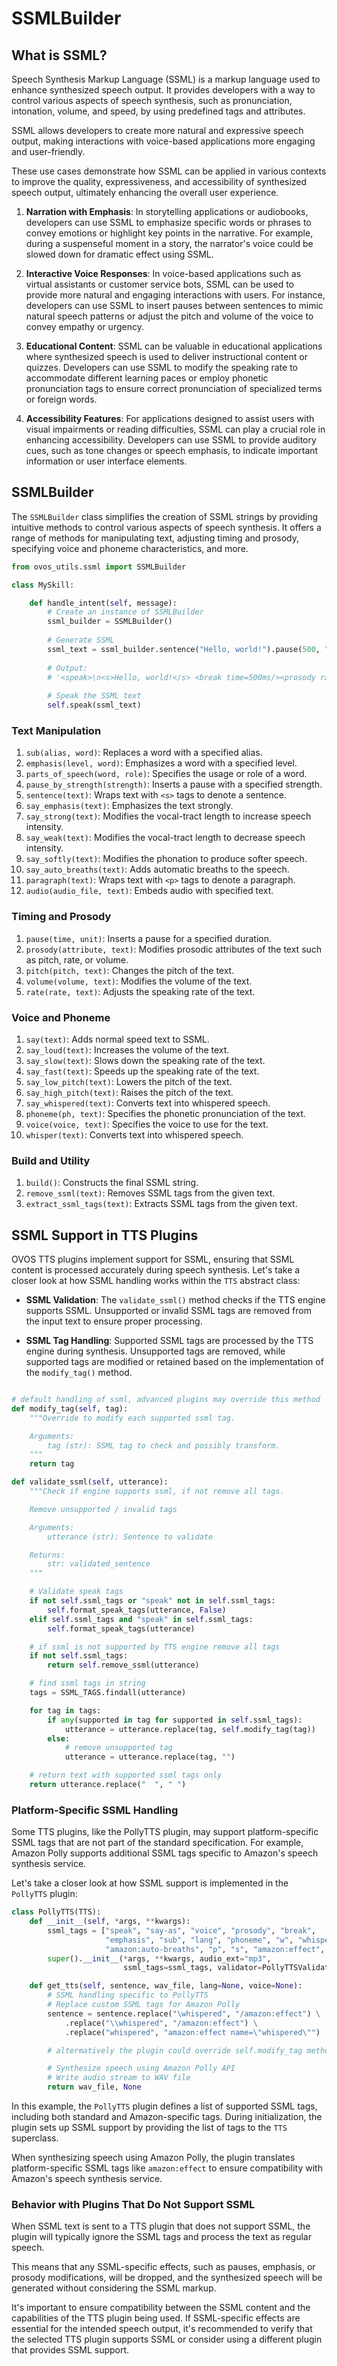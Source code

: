 # SSMLBuilder 

## What is SSML?

Speech Synthesis Markup Language (SSML) is a markup language used to enhance synthesized speech output. It provides developers with a way to control various aspects of speech synthesis, such as pronunciation, intonation, volume, and speed, by using predefined tags and attributes.

SSML allows developers to create more natural and expressive speech output, making interactions with voice-based applications more engaging and user-friendly.

These use cases demonstrate how SSML can be applied in various contexts to improve the quality, expressiveness, and accessibility of synthesized speech output, ultimately enhancing the overall user experience.

1. **Narration with Emphasis**: In storytelling applications or audiobooks, developers can use SSML to emphasize specific words or phrases to convey emotions or highlight key points in the narrative. For example, during a suspenseful moment in a story, the narrator's voice could be slowed down for dramatic effect using SSML.

2. **Interactive Voice Responses**: In voice-based applications such as virtual assistants or customer service bots, SSML can be used to provide more natural and engaging interactions with users. For instance, developers can use SSML to insert pauses between sentences to mimic natural speech patterns or adjust the pitch and volume of the voice to convey empathy or urgency.

3. **Educational Content**: SSML can be valuable in educational applications where synthesized speech is used to deliver instructional content or quizzes. Developers can use SSML to modify the speaking rate to accommodate different learning paces or employ phonetic pronunciation tags to ensure correct pronunciation of specialized terms or foreign words.

4. **Accessibility Features**: For applications designed to assist users with visual impairments or reading difficulties, SSML can play a crucial role in enhancing accessibility. Developers can use SSML to provide auditory cues, such as tone changes or speech emphasis, to indicate important information or user interface elements.


## SSMLBuilder

The `SSMLBuilder` class simplifies the creation of SSML strings by providing intuitive methods to control various aspects of speech synthesis. It offers a range of methods for manipulating text, adjusting timing and prosody, specifying voice and phoneme characteristics, and more.

```python
from ovos_utils.ssml import SSMLBuilder

class MySkill:

    def handle_intent(self, message):
        # Create an instance of SSMLBuilder
        ssml_builder = SSMLBuilder()
        
        # Generate SSML
        ssml_text = ssml_builder.sentence("Hello, world!").pause(500, "ms").say_slow("How are you today?").build()
        
        # Output:
        # '<speak>\n<s>Hello, world!</s> <break time=500ms/><prosody rate='0.4'>How are you today?</prosody>\n</speak>'
        
        # Speak the SSML text
        self.speak(ssml_text)
```

### Text Manipulation

1. `sub(alias, word)`: Replaces a word with a specified alias.
2. `emphasis(level, word)`: Emphasizes a word with a specified level.
3. `parts_of_speech(word, role)`: Specifies the usage or role of a word.
4. `pause_by_strength(strength)`: Inserts a pause with a specified strength.
5. `sentence(text)`: Wraps text with `<s>` tags to denote a sentence.
6. `say_emphasis(text)`: Emphasizes the text strongly.
7. `say_strong(text)`: Modifies the vocal-tract length to increase speech intensity.
8. `say_weak(text)`: Modifies the vocal-tract length to decrease speech intensity.
9. `say_softly(text)`: Modifies the phonation to produce softer speech.
10. `say_auto_breaths(text)`: Adds automatic breaths to the speech.
11. `paragraph(text)`: Wraps text with `<p>` tags to denote a paragraph.
12. `audio(audio_file, text)`: Embeds audio with specified text.

### Timing and Prosody

1. `pause(time, unit)`: Inserts a pause for a specified duration.
2. `prosody(attribute, text)`: Modifies prosodic attributes of the text such as pitch, rate, or volume.
3. `pitch(pitch, text)`: Changes the pitch of the text.
4. `volume(volume, text)`: Modifies the volume of the text.
5. `rate(rate, text)`: Adjusts the speaking rate of the text.

### Voice and Phoneme

1. `say(text)`: Adds normal speed text to SSML.
2. `say_loud(text)`: Increases the volume of the text.
3. `say_slow(text)`: Slows down the speaking rate of the text.
4. `say_fast(text)`: Speeds up the speaking rate of the text.
5. `say_low_pitch(text)`: Lowers the pitch of the text.
6. `say_high_pitch(text)`: Raises the pitch of the text.
7. `say_whispered(text)`: Converts text into whispered speech.
8. `phoneme(ph, text)`: Specifies the phonetic pronunciation of the text.
9. `voice(voice, text)`: Specifies the voice to use for the text.
10. `whisper(text)`: Converts text into whispered speech.

### Build and Utility

1. `build()`: Constructs the final SSML string.
2. `remove_ssml(text)`: Removes SSML tags from the given text.
3. `extract_ssml_tags(text)`: Extracts SSML tags from the given text.

## SSML Support in TTS Plugins

OVOS TTS plugins implement support for SSML, ensuring that SSML content is processed accurately during speech synthesis. Let's take a closer look at how SSML handling works within the `TTS` abstract class:

- **SSML Validation**: The `validate_ssml()` method checks if the TTS engine supports SSML. Unsupported or invalid SSML tags are removed from the input text to ensure proper processing.

- **SSML Tag Handling**: Supported SSML tags are processed by the TTS engine during synthesis. Unsupported tags are removed, while supported tags are modified or retained based on the implementation of the `modify_tag()` method.

```python

# default handling of ssml, advanced plugins may override this method
def modify_tag(self, tag):
    """Override to modify each supported ssml tag.

    Arguments:
        tag (str): SSML tag to check and possibly transform.
    """
    return tag

def validate_ssml(self, utterance):
    """Check if engine supports ssml, if not remove all tags.

    Remove unsupported / invalid tags

    Arguments:
        utterance (str): Sentence to validate

    Returns:
        str: validated_sentence
    """

    # Validate speak tags
    if not self.ssml_tags or "speak" not in self.ssml_tags:
        self.format_speak_tags(utterance, False)
    elif self.ssml_tags and "speak" in self.ssml_tags:
        self.format_speak_tags(utterance)

    # if ssml is not supported by TTS engine remove all tags
    if not self.ssml_tags:
        return self.remove_ssml(utterance)

    # find ssml tags in string
    tags = SSML_TAGS.findall(utterance)

    for tag in tags:
        if any(supported in tag for supported in self.ssml_tags):
            utterance = utterance.replace(tag, self.modify_tag(tag))
        else:
            # remove unsupported tag
            utterance = utterance.replace(tag, "")

    # return text with supported ssml tags only
    return utterance.replace("  ", " ")
```

### Platform-Specific SSML Handling

Some TTS plugins, like the PollyTTS plugin, may support platform-specific SSML tags that are not part of the standard specification. For example, Amazon Polly supports additional SSML tags specific to Amazon's speech synthesis service.

Let's take a closer look at how SSML support is implemented in the `PollyTTS` plugin:

```python
class PollyTTS(TTS):
    def __init__(self, *args, **kwargs):
        ssml_tags = ["speak", "say-as", "voice", "prosody", "break",
                     "emphasis", "sub", "lang", "phoneme", "w", "whisper",
                     "amazon:auto-breaths", "p", "s", "amazon:effect", "mark"]
        super().__init__(*args, **kwargs, audio_ext="mp3",
                         ssml_tags=ssml_tags, validator=PollyTTSValidator(self))

    def get_tts(self, sentence, wav_file, lang=None, voice=None):
        # SSML handling specific to PollyTTS
        # Replace custom SSML tags for Amazon Polly
        sentence = sentence.replace("\whispered", "/amazon:effect") \
            .replace("\\whispered", "/amazon:effect") \
            .replace("whispered", "amazon:effect name=\"whispered\"")

        # altermatively the plugin could override self.modify_tag method instead

        # Synthesize speech using Amazon Polly API
        # Write audio stream to WAV file
        return wav_file, None
```

In this example, the `PollyTTS` plugin defines a list of supported SSML tags, including both standard and Amazon-specific tags. During initialization, the plugin sets up SSML support by providing the list of tags to the `TTS` superclass.

When synthesizing speech using Amazon Polly, the plugin translates platform-specific SSML tags like `amazon:effect` to ensure compatibility with Amazon's speech synthesis service.

### Behavior with Plugins That Do Not Support SSML

When SSML text is sent to a TTS plugin that does not support SSML, the plugin will typically ignore the SSML tags and process the text as regular speech. 

This means that any SSML-specific effects, such as pauses, emphasis, or prosody modifications, will be dropped, and the synthesized speech will be generated without considering the SSML markup.

It's important to ensure compatibility between the SSML content and the capabilities of the TTS plugin being used. If SSML-specific effects are essential for the intended speech output, it's recommended to verify that the selected TTS plugin supports SSML or consider using a different plugin that provides SSML support.
